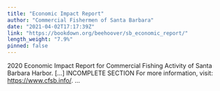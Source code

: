 ```yaml
---
title: "Economic Impact Report"
author: "Commercial Fishermen of Santa Barbara"
date: "2021-04-02T17:17:39Z"
link: "https://bookdown.org/beehoover/sb_economic_report/"
length_weight: "7.9%"
pinned: false
---
```


2020 Economic Impact Report for Commercial Fishing Activity of Santa Barbara Harbor. [...] INCOMPLETE SECTION For more information, visit: https://www.cfsb.info/. ...
